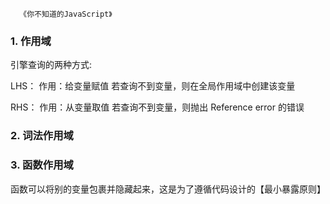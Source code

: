 ```
  《你不知道的JavaScript》
```

### 1. 作用域

引擎查询的两种方式:

LHS：
作用：给变量赋值
若查询不到变量，则在全局作用域中创建该变量

RHS：
作用：从变量取值
若查询不到变量，则抛出 Reference error 的错误

### 2. 词法作用域

### 3. 函数作用域

函数可以将别的变量包裹并隐藏起来，这是为了遵循代码设计的【最小暴露原则】
